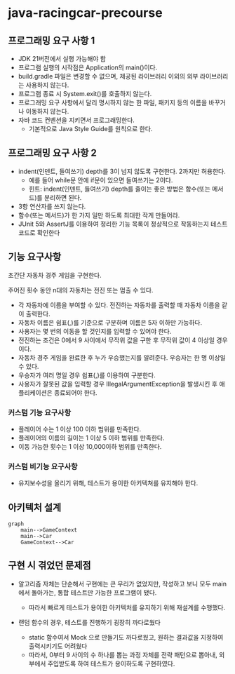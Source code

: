 # java-racingcar-precourse

## 프로그래밍 요구 사항 1
- JDK 21버전에서 실행 가능해야 함
- 프로그램 실행의 시작점은 Application의 main()이다. 
- build.gradle 파일은 변경할 수 없으며, 제공된 라이브러리 이외의 외부 라이브러리는 사용하지 않는다. 
- 프로그램 종료 시 System.exit()를 호출하지 않는다. 
- 프로그래밍 요구 사항에서 달리 명시하지 않는 한 파일, 패키지 등의 이름을 바꾸거나 이동하지 않는다. 
- 자바 코드 컨벤션을 지키면서 프로그래밍한다. 
  - 기본적으로 Java Style Guide를 원칙으로 한다.

## 프로그래밍 요구 사항 2
- indent(인덴트, 들여쓰기) depth를 3이 넘지 않도록 구현한다. 2까지만 허용한다.
  - 예를 들어 while문 안에 if문이 있으면 들여쓰기는 2이다.
  - 힌트: indent(인덴트, 들여쓰기) depth를 줄이는 좋은 방법은 함수(또는 메서드)를 분리하면 된다.
- 3항 연산자를 쓰지 않는다. 
- 함수(또는 메서드)가 한 가지 일만 하도록 최대한 작게 만들어라. 
- JUnit 5와 AssertJ를 이용하여 정리한 기능 목록이 정상적으로 작동하는지 테스트 코드로 확인한다
 
## 기능 요구사항
초간단 자동차 경주 게임을 구현한다.

주어진 횟수 동안 n대의 자동차는 전진 또는 멈출 수 있다.
- 각 자동차에 이름을 부여할 수 있다. 전진하는 자동차를 출력할 때 자동차 이름을 같이 출력한다. 
- 자동차 이름은 쉼표(,)를 기준으로 구분하며 이름은 5자 이하만 가능하다. 
- 사용자는 몇 번의 이동을 할 것인지를 입력할 수 있어야 한다. 
- 전진하는 조건은 0에서 9 사이에서 무작위 값을 구한 후 무작위 값이 4 이상일 경우이다. 
- 자동차 경주 게임을 완료한 후 누가 우승했는지를 알려준다. 우승자는 한 명 이상일 수 있다. 
- 우승자가 여러 명일 경우 쉼표(,)를 이용하여 구분한다. 
- 사용자가 잘못된 값을 입력할 경우 IllegalArgumentException을 발생시킨 후 애플리케이션은 종료되어야 한다.

### 커스텀 기능 요구사항
- 플레이어 수는 1 이상 100 이하 범위를 만족한다.
- 플레이어의 이름의 길이는 1 이상 5 이하 범위를 만족한다.
- 이동 가능한 횟수는 1 이상 10,000이하 범위를 만족한다.

### 커스텀 비기능 요구사항
- 유지보수성을 올리기 위해, 테스트가 용이한 아키텍쳐를 유지해야 한다.

## 아키텍처 설계
```mermaid
graph
    main-->GameContext
    main-->Car
    GameContext-->Car
```


## 구현 시 겪었던 문제점
- 알고리즘 자체는 단순해서 구현에는 큰 무리가 없었지만, 작성하고 보니 모두 main 에서 돌아가는, 통합 테스트만 가능한 프로그램이 됐다.
  - 따라서 빠르게 테스트가 용이한 아키텍처를 유지하기 위해 재설계를 수행했다.

- 랜덤 함수의 경우, 테스트를 진행하기 굉장히 까다로웠다
  - static 함수여서 Mock 으로 만들기도 까다로웠고, 원하는 결과값을 지정하여 출력시키기도 어려웠다
  - 따라서, 0부터 9 사이의 수 하나를 뽑는 과정 자체를 전략 패턴으로 뽑아내, 외부에서 주입받도록 하여 테스트가 용이하도록 구현하였다.
